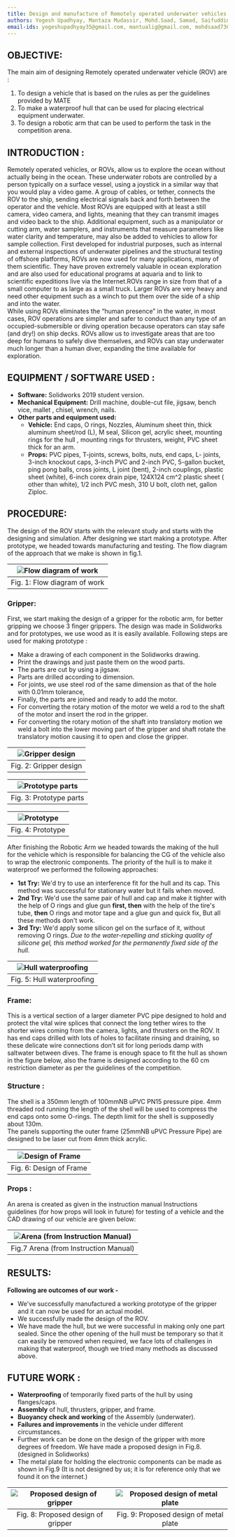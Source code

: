 ```yaml
---
title: Design and manufacture of Remotely operated underwater vehicles
authors: Yogesh Upadhyay, Mantaza Mudassir, Mohd.Saad, Samad, Saifuddin Ansari
email-ids: yogeshupadhyay35@gmail.com, mantualig@gmail.com, mohdsaad736@gmail.com, abdulsamadas044@gmail.com, saifuddinansari11@gmail.com
---
```


## OBJECTIVE:

The main aim of designing Remotely operated underwater vehicle (ROV) are :  
1) To design a vehicle that is based on the rules as per the guidelines provided by MATE  
2) To make a waterproof hull that can be used for placing electrical equipment underwater.  
3) To design a robotic arm that can be used to perform the task in the competition arena.

## INTRODUCTION : 

Remotely operated vehicles, or ROVs, allow us to explore the ocean without actually being in the ocean. These underwater robots are controlled by a person typically on a surface vessel, using a joystick in a similar way that you would play a video game. A group of cables, or tether, connects the ROV to the ship, sending electrical signals back and forth between the operator and the vehicle. Most ROVs are equipped with at least a still camera, video camera, and lights, meaning that they can transmit images and video back to the ship. Additional equipment, such as a manipulator or cutting arm, water samplers, and instruments that measure parameters like water clarity and temperature, may also be added to vehicles to allow for sample collection. First developed for industrial purposes, such as internal and external inspections of underwater pipelines and the structural testing of offshore platforms, ROVs are now used for many applications, many of them scientific. They have proven extremely valuable in ocean exploration and are also used for educational programs at aquaria and to link to scientific expeditions live via the Internet.ROVs range in size from that of a small computer to as large as a small truck. Larger ROVs are very heavy and need other equipment such as a winch to put them over the side of a ship and into the water.  
While using ROVs eliminates the “human presence” in the water, in most cases, ROV operations are simpler and safer to conduct than any type of an occupied-submersible or diving operation because operators can stay safe (and dry!) on ship decks. ROVs allow us to investigate areas that are too deep for humans to safely dive themselves, and ROVs can stay underwater much longer than a human diver, expanding the time available for exploration.

## EQUIPMENT / SOFTWARE USED :

- **Software:** Solidworks 2019 student version.
- **Mechanical Equipment:** Drill machine, double-cut file, jigsaw, bench vice, mallet , chisel, wrench, nails.
- **Other parts and equipment used:**
    - **Vehicle:** End caps, O rings, Nozzles, Aluminum sheet thin, thick aluminum sheet/rod (L), M seal, Silicon gel, acrylic sheet, mounting rings for the hull , mounting rings for thrusters, weight, PVC sheet thick for an arm. 
    - **Props:** PVC pipes, T-joints, screws, bolts, nuts, end caps, L- joints, 3-inch knockout caps, 3-inch PVC and 2-inch PVC, 5-gallon bucket, ping pong balls, cross joints, L joint (bent), 2-inch couplings, plastic sheet (white), 6-inch corex drain pipe, 124X124 cm^2 plastic sheet ( other than white), 1/2 inch PVC mesh, 310 U bolt, cloth net, gallon Ziploc. 

## PROCEDURE: 

The design of the ROV starts with the relevant study and starts with the designing and simulation. After designing we start making a prototype. After prototype, we headed towards manufacturing and testing. The flow diagram of the approach that we make is shown in fig.1.

| ![Flow diagram of work](static/yogesh_upadhyay_01_2019-20.png) |
| :---: |
| Fig. 1: Flow diagram of work |

### Gripper:

First, we start making the design of a gripper for the robotic arm, for better gripping we choose 3 finger grippers. The design was made in Solidworks and for prototypes, we use wood as it is easily available. Following steps are used for making prototype :  

- Make a drawing of each component in the Solidworks drawing.  
- Print the drawings and just paste them on the wood parts.  
- The parts are cut by using a jigsaw.  
- Parts are drilled according to dimension.  
- For joints, we use steel rod of the same dimension as that of the hole with 0.01mm tolerance,  
- Finally, the parts are joined and ready to add the motor.  
- For converting the rotary motion of the motor we weld a rod to the shaft of the motor and insert the rod in the gripper.  
- For converting the rotary motion of the shaft into translatory motion we weld a bolt into the lower moving part of the gripper and shaft rotate the translatory motion causing it to open and close the gripper.

| ![Gripper design](static/yogesh_upadhyay_02_2019-20.png) |
| :---: |
| Fig. 2:  Gripper design |

| ![Prototype parts](static/yogesh_upadhyay_03_2019-20.png) |
| :---: |
| Fig. 3: Prototype parts |

| ![Prototype](static/yogesh_upadhyay_04_2019-20.png) |
| :---: |
| Fig. 4: Prototype |

After finishing the Robotic Arm we headed towards the making of the hull for the vehicle which is responsible for balancing the CG of the vehicle also to wrap the electronic components. The priority of the hull is to make it waterproof we performed the following approaches:

- **1st Try:** We'd try to use an interference fit for the hull and its cap. This method was successful for stationary water but it fails when moved. 
- **2nd Try:** We'd use the same pair of hull and cap and make it tighter with the help of O rings and glue gun **first, then** with the help of the tire's tube, **then** O rings and motor tape and a glue gun and quick fix, But all these methods don't work. 
- **3rd Try:** We'd apply some silicon gel on the surface of it, without removing O rings. *Due to the water-repelling and sticking quality of silicone gel, this method worked for the permanently fixed side of the hull.*

| ![Hull waterproofing](static/yogesh_upadhyay_05_2019-20.png) |
| :---: |
| Fig. 5: Hull waterproofing |

### Frame: 

This is a vertical section of a larger diameter PVC pipe designed to hold and protect the vital wire splices that connect the long tether wires to the shorter wires coming from the camera, lights, and thrusters on the ROV. It has end caps drilled with lots of holes to facilitate rinsing and draining, so these delicate wire connections don’t sit for long periods damp with saltwater between dives. The frame is enough space to fit the hull as shown in the figure below, also the frame is designed according to the 60 cm restriction diameter as per the guidelines of the competition.

### Structure :

The shell is a 350mm length of 100mmNB uPVC PN15 pressure pipe. 4mm threaded rod running the length of the shell will be used to compress the end caps onto some O-rings. The depth limit for the shell is supposedly about 130m.  
The panels supporting the outer frame (25mmNB uPVC Pressure Pipe) are designed to be laser cut from 4mm thick acrylic.

| ![Design of Frame](static/yogesh_upadhyay_06_2019-20.png) |
| :---: |
| Fig. 6: Design of Frame |

### Props :

An arena is created as given in the instruction manual Instructions guidelines (for how props will look in future) for testing of a vehicle and the CAD drawing of our vehicle are given below: 

| ![Arena (from Instruction Manual)](static/yogesh_upadhyay_07_2019-20.png) |
| :---: |
| Fig.7  Arena (from Instruction Manual) |

## RESULTS: 

**Following are outcomes of our work -**

- We've successfully manufactured a working prototype of the gripper and it can now be used for an actual model. 
- We successfully made the design of the ROV.
- We have made the hull, but we were successful in making only one part sealed. Since the other opening of the hull must be temporary so that it can easily be removed when required, we face lots of challenges in making that waterproof, though we tried many methods as discussed above.

## FUTURE WORK :

- **Waterproofing** of temporarily fixed parts of the hull by using flanges/caps. 
- **Assembly** of hull, thrusters, gripper, and frame. 
- **Buoyancy check and working** of the Assembly (underwater). 
- **Failures and improvements** in the vehicle under different circumstances. 
- Further work can be done on the design of the gripper with more degrees of freedom. We have made a proposed design in Fig.8. (designed in Solidworks)
- The metal plate for holding the electronic components can be made as shown in Fig.9 (It is not designed by us; it is for reference only that we found it on the internet.) 

| ![Proposed design of gripper](static/yogesh_upadhyay_08_2019-20.png) | ![Proposed design of metal plate](static/yogesh_upadhyay_09_2019-20.png) |
| :---: | :---: |
| Fig. 8: Proposed design of gripper | Fig. 9:  Proposed design of metal plate |

